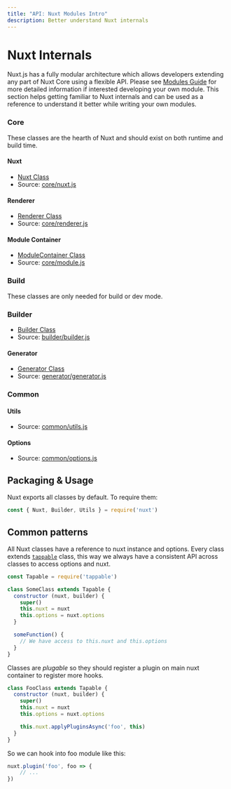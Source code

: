 ```yaml
---
title: "API: Nuxt Modules Intro"
description: Better understand Nuxt internals
---
```


# Nuxt Internals

Nuxt.js has a fully modular architecture which allows developers extending any part of Nuxt Core using a flexible API.
Please see [Modules Guide](/guide/modules) for more detailed information if interested developing your own module. 
This section helps getting familiar to Nuxt internals and can be used as a reference to understand it better while writing your own modules.

### Core

These classes are the hearth of Nuxt and should exist on both runtime and build time.

#### Nuxt

- [Nuxt Class](/api/internals-nuxt)
- Source: [core/nuxt.js](https://github.com/nuxt/nuxt.js/blob/dev/lib/core/nuxt.js)

#### Renderer

- [Renderer Class](/api/internals-renderer)
- Source: [core/renderer.js](https://github.com/nuxt/nuxt.js/blob/dev/lib/core/renderer.js)

#### Module Container

- [ModuleContainer Class](/api/internals-module-container)
- Source: [core/module.js](https://github.com/nuxt/nuxt.js/blob/dev/lib/core/module.js)

### Build

These classes are only needed for build or dev mode.

### Builder

- [Builder Class](/api/internals-builder)
- Source: [builder/builder.js](https://github.com/nuxt/nuxt.js/blob/dev/lib/builder/builder.js)

#### Generator

- [Generator Class](/api/internals-generator)
- Source: [generator/generator.js](https://github.com/nuxt/nuxt.js/blob/dev/lib/builder/generator.js)

### Common

#### Utils

- Source: [common/utils.js](https://github.com/nuxt/nuxt.js/blob/dev/lib/common/utils.js)

#### Options

- Source: [common/options.js](https://github.com/nuxt/nuxt.js/blob/dev/lib/common/options.js)


## Packaging & Usage

Nuxt exports all classes by default. To require them:

```js
const { Nuxt, Builder, Utils } = require('nuxt')
```

## Common patterns

All Nuxt classes have a reference to nuxt instance and options. Every class extends [`tappable`](https://github.com/nuxt/tappable) class, this way we always have a consistent API across classes to access options and nuxt.

```js
const Tapable = require('tappable')

class SomeClass extends Tapable {
  constructor (nuxt, builder) {
    super()
    this.nuxt = nuxt
    this.options = nuxt.options
  }

  someFunction() {
    // We have access to this.nuxt and this.options
  }
}
```

Classes are *plugable* so they should register a plugin on main nuxt container to register more hooks.

```js
class FooClass extends Tapable {
  constructor (nuxt, builder) {
    super()
    this.nuxt = nuxt
    this.options = nuxt.options

    this.nuxt.applyPluginsAsync('foo', this)
  }
}
```

So we can hook into foo module like this:

```js
nuxt.plugin('foo', foo => {
    // ...
})
```